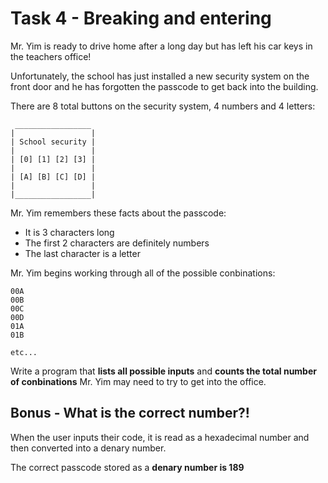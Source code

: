 # Task 4 - Breaking and entering

Mr. Yim is ready to drive home after a long day but has left his car keys in the teachers office!

Unfortunately, the school has just installed a new security system on the front door and he has forgotten the passcode to get back into the building.

There are 8 total buttons on the security system, 4 numbers and 4 letters: 
```
 _________________
|                 |
| School security | 
|                 |
| [0] [1] [2] [3] |
|                 |
| [A] [B] [C] [D] |
|                 |
|_________________|
```

Mr. Yim remembers these facts about the passcode:
- It is 3 characters long
- The first 2 characters are definitely numbers
- The last character is a letter

Mr. Yim begins working through all of the possible conbinations:
```
00A
00B
00C
00D
01A
01B

etc...
```

Write a program that **lists all possible inputs** and **counts the total number of conbinations** Mr. Yim may need to try to get into the office.

## Bonus - What is the correct number?!

When the user inputs their code, it is read as a hexadecimal number and then converted into a denary number.

The correct passcode stored as a **denary number is 189**
